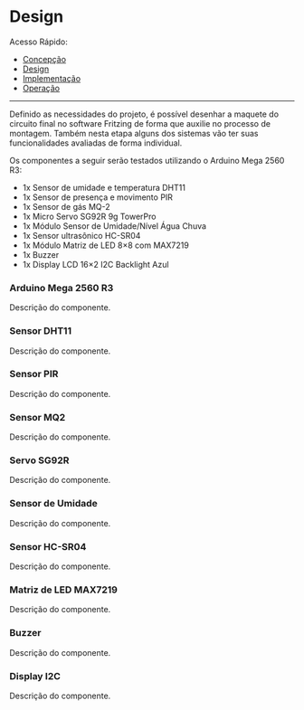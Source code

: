 # Design

Acesso Rápido:

* [Concepção](https://github.com/Aquinom/Projeto-Integrador-2/blob/main/Concep%C3%A7%C3%A3o.md)
* [Design](https://github.com/Aquinom/Projeto-Integrador-2/blob/main/Design.md)
* [Implementação](https://github.com/Aquinom/Projeto-Integrador-2/blob/main/Implementa%C3%A7%C3%A3o.md)
* [Operação](https://github.com/Aquinom/Projeto-Integrador-2/blob/main/Opera%C3%A7%C3%A3o.md)

---

Definido as necessidades do projeto, é possível desenhar a maquete do circuito final no software Fritzing de forma que auxilie no processo de montagem. Também nesta etapa alguns dos sistemas vão ter suas funcionalidades avaliadas de forma individual. 

Os componentes a seguir serão testados utilizando o Arduino Mega 2560 R3:

* 1x Sensor de umidade e temperatura DHT11
* 1x Sensor de presença e movimento PIR
* 1x Sensor de gás MQ-2
* 1x Micro Servo SG92R 9g TowerPro
* 1x  Módulo Sensor de Umidade/Nível Água Chuva
* 1x Sensor ultrasônico HC-SR04
* 1x Módulo Matriz de LED 8×8 com MAX7219
* 1x Buzzer
* 1x Display LCD 16×2 I2C Backlight Azul

### Arduino Mega 2560 R3

Descrição do componente.

### Sensor DHT11

Descrição do componente.

### Sensor PIR

Descrição do componente.

### Sensor MQ2

Descrição do componente.

### Servo SG92R

Descrição do componente.

### Sensor de Umidade

Descrição do componente.

### Sensor HC-SR04

Descrição do componente.

### Matriz de LED MAX7219

Descrição do componente.

### Buzzer

Descrição do componente.

### Display I2C

Descrição do componente.

